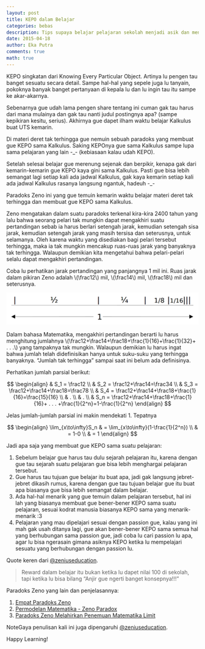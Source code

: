 ```yaml
---
layout: post
title: KEPO dalam Belajar
categories: bebas
description: Tips supaya belajar pelajaran sekolah menjadi asik dan menyenangkan
date: 2015-04-18
author: Eka Putra
comments: true
math: true
---
```


KEPO singkatan dari Knowing Every Particular Object. Artinya lu pengen tau banget sesuatu secara detail. Sampe hal-hal yang sepele juga lu tanyain, pokoknya banyak banget pertanyaan di kepala lu dan lu ingin tau itu sampe ke akar-akarnya.

Sebenarnya gue udah lama pengen share tentang ini cuman gak tau harus dari mana mulainya dan gak tau nanti judul postingnya apa? (sampe kepikiran kesitu, serius). Akhirnya gue dapet ilham waktu belajar Kalkulus buat UTS kemarin.

Di materi deret tak terhingga gue nemuin sebuah paradoks yang membuat gue KEPO sama Kalkulus. Saking KEPOnya gue sama Kalkulus sampe lupa sama pelajaran yang lain -_- (kebiasaan kalau udah KEPO).

Setelah selesai belajar gue merenung sejenak dan berpikir, kenapa gak dari kemarin-kemarin gue KEPO kaya gini sama Kalkulus. Pasti gue bisa lebih semangat lagi setiap kali ada jadwal Kalkulus, gak kaya kemarin setiap kali ada jadwal Kalkulus rasanya langsung ngantuk, hadeuh -_-

Paradoks Zeno ini yang gue temuin kemarin waktu belajar materi deret tak terhingga dan membuat gue KEPO sama Kalkulus.

Zeno mengatakan dalam suatu paradoks terkenal kira-kira 2400 tahun yang lalu bahwa seorang pelari tak mungkin dapat mengakhiri suatu pertandingan sebab ia harus berlari setengah jarak, kemudian setengah sisa jarak, kemudian setengah jarak yang masih tersisa dan seterusnya, untuk selamanya. Oleh karena waktu yang disediakan bagi pelari tersebut terhingga, maka ia tak mungkin mencakup ruas-ruas jarak yang banyaknya tak terhingga. Walaupun demikian kita mengetahui bahwa pelari-pelari selalu dapat mengakhiri pertandingan.

Coba lu perhatikan jarak pertandingan yang panjangnya 1 mil ini. Ruas jarak dalam pikiran Zeno adalah \\(\frac12\\) mil, \\(\frac14\\) mil, \\(\frac18\\) mil dan seterusnya.

![KEPO Belajar](/assets/kepo-belajar.png "KEPO Belajar")

Dalam bahasa Matematika, mengakhiri pertandingan berarti lu harus menghitung jumlahnya \\(\frac12+\frac14+\frac18+\frac{1}{16}+\frac{1}{32}+ . . .\\) yang tampaknya tak mungkin. Walaupun demikian lu harus ingat bahwa jumlah telah didefinisikan hanya untuk suku-suku yang terhingga banyaknya. “Jumlah tak terhingga” sampai saat ini belum ada definisinya.

Perhatikan jumlah parsial berikut:

$$
\begin{align}
& S_1 = \frac12 \\
& S_2 = \frac12+\frac14=\frac34 \\
& S_3 = \frac12+\frac14+\frac18=\frac78 \\
& S_4 = \frac12+\frac14+\frac18+\frac{1}{16}=\frac{15}{16} \\
& . \\
& . \\
& S_n = \frac12+\frac14+\frac18+\frac{1}{16}+ . . . +\frac{1}{2^n}=1-\frac{1}{2^n}
\end{align}
$$

Jelas jumlah-jumlah parsial ini makin mendekati 1. Tepatnya 

$$
\begin{align}
\lim_{x\to\infty}S_n & = \lim_{x\to\infty}(1-\frac{1}{2^n}) \\
& = 1-0 \\
& = 1
\end{align}
$$

Jadi apa saja yang membuat gue KEPO sama suatu pelajaran:

1. Sebelum belajar gue harus tau dulu sejarah pelajaran itu, karena dengan gue tau sejarah suatu pelajaran gue bisa lebih menghargai pelajaran tersebut.
2. Gue harus tau tujuan gue belajar itu buat apa, jadi gak langsung jebret-jebret dikasih rumus, karena dengan gue tau tujuan belajar gue itu buat apa biasanya gue bisa lebih semangat dalam belajar.
3. Ada hal-hal menarik yang gue temuin dalam pelajaran tersebut, hal ini lah yang biasanya membuat gue bener-bener KEPO sama suatu pelajaran, sesuai kodrat manusia biasanya KEPO sama yang menarik-menarik :3
4. Pelajaran yang mau dipelajari sesuai dengan passion gue, kalau yang ini mah gak usah ditanya lagi, gue akan bener-bener KEPO sama semua hal yang berhubungan sama passion gue, jadi coba lu cari passion lu apa, agar lu bisa ngerasain gimana asiknya KEPO ketika lu mempelajari sesuatu yang berhubungan dengan passion lu.

Quote keren dari [@zeniuseducation](https://twitter.com/zeniuseducation "@zeniuseducation").

> Reward dalam belajar itu bukan ketika lu dapet nilai 100 di sekolah, tapi ketika lu bisa bilang “Anjir gue ngerti banget konsepnya!!!”

Paradoks Zeno yang lain dan penjelasannya:

1. [Empat Paradoks Zeno](https://zenosphere.wordpress.com/2011/01/28/empat-paradoks-zeno/ "Empat Paradoks Zeno")
2. [Permodelan Matematika - Zeno Paradox](https://www.zenius.net/blog/4110/model-matematika-zeno-paradox-penulisan-angka "Permodelan Matematika - Zeno Paradox")
3. [Paradoks Zeno Melahirkan Penemuan Matematika Limit](http://apiqquantum.com/2013/08/28/5-paradoks-zeno-melahirkan-penemuan-matematika-limit/ "Paradoks Zeno Melahirkan Penemuan Matematika Limit")

<span class="box warning small">Note</span>Gaya penulisan kali ini juga dipengaruhi [@zeniuseducation](https://twitter.com/zeniuseducation "@zeniuseducation").

Happy Learning!
